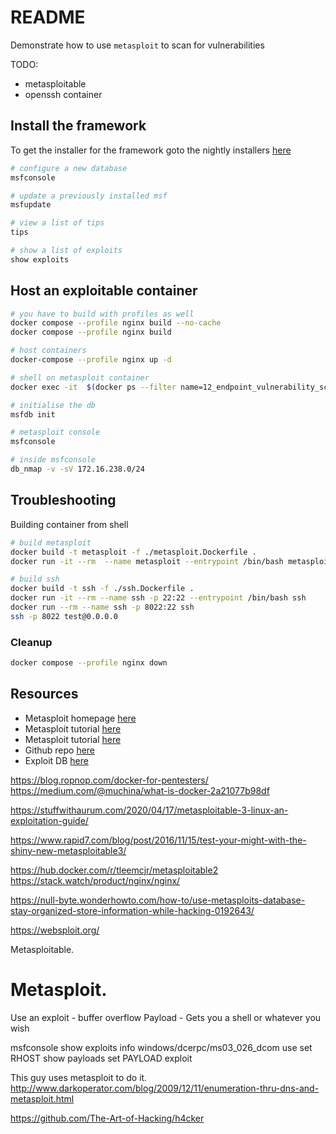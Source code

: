 # README

Demonstrate how to use `metasploit` to scan for vulnerabilities

TODO:

* metasploitable
* openssh container

## Install the framework

To get the installer for the framework goto the nightly installers [here](https://github.com/rapid7/metasploit-framework/wiki/Nightly-Installers)

```sh
# configure a new database
msfconsole

# update a previously installed msf
msfupdate

# view a list of tips
tips

# show a list of exploits
show exploits
```

## Host an exploitable container

```sh
# you have to build with profiles as well
docker compose --profile nginx build --no-cache  
docker compose --profile nginx build 

# host containers
docker-compose --profile nginx up -d 
```

```sh
# shell on metasploit container
docker exec -it  $(docker ps --filter name=12_endpoint_vulnerability_scanning-metasploit-1 -q) /bin/bash 

# initialise the db
msfdb init 

# metasploit console
msfconsole 

# inside msfconsole 
db_nmap -v -sV 172.16.238.0/24
```

## Troubleshooting

Building container from shell

```sh
# build metasploit
docker build -t metasploit -f ./metasploit.Dockerfile . 
docker run -it --rm  --name metasploit --entrypoint /bin/bash metasploit

# build ssh
docker build -t ssh -f ./ssh.Dockerfile . 
docker run -it --rm --name ssh -p 22:22 --entrypoint /bin/bash ssh
docker run --rm --name ssh -p 8022:22 ssh
ssh -p 8022 test@0.0.0.0   
```

### Cleanup

```sh
docker compose --profile nginx down    
```

## Resources

* Metasploit homepage [here](https://www.metasploit.com/)
* Metasploit tutorial [here](https://jonathansblog.co.uk/metasploit-tutorial-for-beginners)
* Metasploit tutorial [here](https://jonathansblog.co.uk/how-to-use-metasploit-to-scan-for-vulnerabilities)
* Github repo [here](https://github.com/rapid7/metasploit-framework)
* Exploit DB [here](https://www.rapid7.com/db/?)

https://blog.ropnop.com/docker-for-pentesters/
https://medium.com/@muchina/what-is-docker-2a21077b98df

https://stuffwithaurum.com/2020/04/17/metasploitable-3-linux-an-exploitation-guide/

https://www.rapid7.com/blog/post/2016/11/15/test-your-might-with-the-shiny-new-metasploitable3/

https://hub.docker.com/r/tleemcjr/metasploitable2
https://stack.watch/product/nginx/nginx/

https://null-byte.wonderhowto.com/how-to/use-metasploits-database-stay-organized-store-information-while-hacking-0192643/

https://websploit.org/

Metasploitable.

Metasploit.
==============================

Use an exploit - buffer overflow
Payload - Gets you a shell or whatever you wish

msfconsole
show exploits
info windows/dcerpc/ms03_026_dcom
use <exploit>
set RHOST <target host>
show payloads
set PAYLOAD
exploit

This guy uses metasploit to do it.  
http://www.darkoperator.com/blog/2009/12/11/enumeration-thru-dns-and-metasploit.html

https://github.com/The-Art-of-Hacking/h4cker
